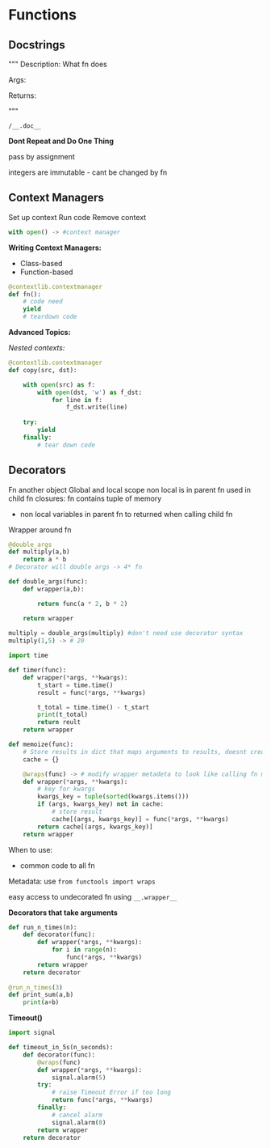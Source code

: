 # Functions

## Docstrings

"""
Description: What fn does

Args:

Returns:


"""

`/__.doc__`

**Dont Repeat and Do One Thing**

pass by assignment

integers are immutable - cant be changed by fn

## Context Managers
Set up context
Run code 
Remove context

```python
with open() -> #context manager
```

**Writing Context Managers:**
- Class-based
- Function-based

```python
@contextlib.contextmanager
def fn():
    # code need
    yield
    # teardown code

```

**Advanced Topics:**

*Nested contexts:*

```python
@contextlib.contextmanager
def copy(src, dst):

    with open(src) as f:
        with open(dst, 'w') as f_dst:
            for line in f:
                f_dst.write(line)
    
    try:
        yield
    finally:
        # tear down code
```

## Decorators

Fn another object
Global and local scope
non local is in parent fn used in child fn
closures: fn contains tuple of memory
- non local variables in parent fn to returned when calling child fn

Wrapper around fn

```python
@double_args
def multiply(a,b)
    return a * b
# Decorator will double args -> 4* fn

def double_args(func):
    def wrapper(a,b):

        return func(a * 2, b * 2)

    return wrapper
 
multiply = double_args(multiply) #don't need use decorator syntax
multiply(1,5) -> # 20
```

```python
import time

def timer(func):
    def wrapper(*args, **kwargs):
        t_start = time.time()
        result = func(*args, **kwargs)

        t_total = time.time() - t_start
        print(t_total)
        return reult
    return wrapper
```

```python
def memoize(func):
    # Store results in dict that maps arguments to results, doesnt create new as always in closure
    cache = {}

    @wraps(func) -> # modify wrapper metadeta to look like calling fn meta data
    def wrapper(*args, **kwargs):
        # key for kwargs
        kwargs_key = tuple(sorted(kwargs.items()))
        if (args, kwargs_key) not in cache:
            # store result
            cache[(args, kwargs_key)] = func(*args, **kwargs)
        return cache[(args, kwargs_key)]
    return wrapper
```
When to use:
- common code to all fn

Metadata:
use `from functools import wraps`

easy access to undecorated fn using `__.wrapper__`

**Decorators that take arguments**

```python
def run_n_times(n):
    def decorator(func):
        def wrapper(*args, **kwargs):
            for i in range(n):
                func(*args, **kwargs)
        return wrapper
    return decorator
    
@run_n_times(3)
def print_sum(a,b)
    print(a+b)

```

**Timeout()**

```python
import signal

def timeout_in_5s(n_seconds):
    def decorator(func):
        @wraps(func)
        def wrapper(*args, **kwargs):
            signal.alarm(5)
        try:
            # raise Timeout Error if too long
            return func(*args, **kwargs)
        finally:
            # cancel alarm
            signal.alarm(0)
        return wrapper
    return decorator


```